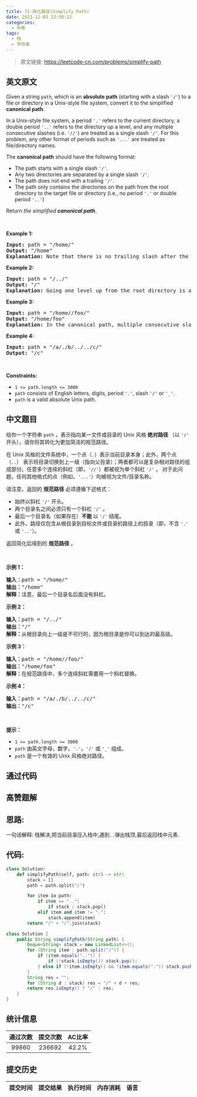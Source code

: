 ```yaml
---
title: 71-简化路径(Simplify Path)
date: 2021-12-03 22:58:12
categories:
  - 中等
tags:
  - 栈
  - 字符串
---
```


> 原文链接: https://leetcode-cn.com/problems/simplify-path


## 英文原文
<div><p>Given a string <code>path</code>, which is an <strong>absolute path</strong> (starting with a slash <code>&#39;/&#39;</code>) to a file or directory in a Unix-style file system, convert it to the simplified <strong>canonical path</strong>.</p>

<p>In a Unix-style file system, a period <code>&#39;.&#39;</code> refers to the current directory, a double period <code>&#39;..&#39;</code> refers to the directory up a level, and any multiple consecutive slashes (i.e. <code>&#39;//&#39;</code>) are treated as a single slash <code>&#39;/&#39;</code>. For this problem, any other format of periods such as <code>&#39;...&#39;</code> are treated as file/directory names.</p>

<p>The <strong>canonical path</strong> should have the following format:</p>

<ul>
	<li>The path starts with a single slash <code>&#39;/&#39;</code>.</li>
	<li>Any two directories are separated by a single slash <code>&#39;/&#39;</code>.</li>
	<li>The path does not end with a trailing <code>&#39;/&#39;</code>.</li>
	<li>The path only contains the directories on the path from the root directory to the target file or directory (i.e., no period <code>&#39;.&#39;</code> or double period <code>&#39;..&#39;</code>)</li>
</ul>

<p>Return <em>the simplified <strong>canonical path</strong></em>.</p>

<p>&nbsp;</p>
<p><strong>Example 1:</strong></p>

<pre>
<strong>Input:</strong> path = &quot;/home/&quot;
<strong>Output:</strong> &quot;/home&quot;
<strong>Explanation:</strong> Note that there is no trailing slash after the last directory name.
</pre>

<p><strong>Example 2:</strong></p>

<pre>
<strong>Input:</strong> path = &quot;/../&quot;
<strong>Output:</strong> &quot;/&quot;
<strong>Explanation:</strong> Going one level up from the root directory is a no-op, as the root level is the highest level you can go.
</pre>

<p><strong>Example 3:</strong></p>

<pre>
<strong>Input:</strong> path = &quot;/home//foo/&quot;
<strong>Output:</strong> &quot;/home/foo&quot;
<strong>Explanation: </strong>In the canonical path, multiple consecutive slashes are replaced by a single one.
</pre>

<p><strong>Example 4:</strong></p>

<pre>
<strong>Input:</strong> path = &quot;/a/./b/../../c/&quot;
<strong>Output:</strong> &quot;/c&quot;
</pre>

<p>&nbsp;</p>
<p><strong>Constraints:</strong></p>

<ul>
	<li><code>1 &lt;= path.length &lt;= 3000</code></li>
	<li><code>path</code> consists of English letters, digits, period <code>&#39;.&#39;</code>, slash <code>&#39;/&#39;</code> or <code>&#39;_&#39;</code>.</li>
	<li><code>path</code> is a valid absolute Unix path.</li>
</ul>
</div>

## 中文题目
<div><p>给你一个字符串 <code>path</code> ，表示指向某一文件或目录的 Unix 风格 <strong>绝对路径 </strong>（以 <code>'/'</code> 开头），请你将其转化为更加简洁的规范路径。</p>

<p class="MachineTrans-lang-zh-CN">在 Unix 风格的文件系统中，一个点（<code>.</code>）表示当前目录本身；此外，两个点 （<code>..</code>） 表示将目录切换到上一级（指向父目录）；两者都可以是复杂相对路径的组成部分。任意多个连续的斜杠（即，<code>'//'</code>）都被视为单个斜杠 <code>'/'</code> 。 对于此问题，任何其他格式的点（例如，<code>'...'</code>）均被视为文件/目录名称。</p>

<p>请注意，返回的 <strong>规范路径</strong> 必须遵循下述格式：</p>

<ul>
	<li>始终以斜杠 <code>'/'</code> 开头。</li>
	<li>两个目录名之间必须只有一个斜杠 <code>'/'</code> 。</li>
	<li>最后一个目录名（如果存在）<strong>不能 </strong>以 <code>'/'</code> 结尾。</li>
	<li>此外，路径仅包含从根目录到目标文件或目录的路径上的目录（即，不含 <code>'.'</code> 或 <code>'..'</code>）。</li>
</ul>

<p>返回简化后得到的 <strong>规范路径</strong> 。</p>

<p> </p>

<p><strong>示例 1：</strong></p>

<pre>
<strong>输入：</strong>path = "/home/"
<strong>输出：</strong>"/home"
<strong>解释：</strong>注意，最后一个目录名后面没有斜杠。 </pre>

<p><strong>示例 2：</strong></p>

<pre>
<strong>输入：</strong>path = "/../"
<strong>输出：</strong>"/"
<strong>解释：</strong>从根目录向上一级是不可行的，因为根目录是你可以到达的最高级。
</pre>

<p><strong>示例 3：</strong></p>

<pre>
<strong>输入：</strong>path = "/home//foo/"
<strong>输出：</strong>"/home/foo"
<strong>解释：</strong>在规范路径中，多个连续斜杠需要用一个斜杠替换。
</pre>

<p><strong>示例 4：</strong></p>

<pre>
<strong>输入：</strong>path = "/a/./b/../../c/"
<strong>输出：</strong>"/c"
</pre>

<p> </p>

<p><strong>提示：</strong></p>

<ul>
	<li><code>1 <= path.length <= 3000</code></li>
	<li><code>path</code> 由英文字母，数字，<code>'.'</code>，<code>'/'</code> 或 <code>'_'</code> 组成。</li>
	<li><code>path</code> 是一个有效的 Unix 风格绝对路径。</li>
</ul>
</div>

## 通过代码
<RecoDemo>
</RecoDemo>


## 高赞题解
## 思路:

一句话解释:  栈解决,把当前目录压入栈中,遇到`..`弹出栈顶,最后返回栈中元素.

## 代码:

```python [1]
class Solution:
    def simplifyPath(self, path: str) -> str:
        stack = []
        path = path.split("/")

        for item in path:
            if item == "..":
                if stack : stack.pop()
            elif item and item != ".":
                stack.append(item)
        return "/" + "/".join(stack)
```



```java [1]
class Solution {
    public String simplifyPath(String path) {
        Deque<String> stack = new LinkedList<>();
        for (String item : path.split("/")) {
            if (item.equals("..")) {
                if (!stack.isEmpty()) stack.pop();
            } else if (!item.isEmpty() && !item.equals(".")) stack.push(item);
        }
        String res = "";
        for (String d : stack) res = "/" + d + res;
        return res.isEmpty() ? "/" : res;  
    }
}
```



## 统计信息
| 通过次数 | 提交次数 | AC比率 |
| :------: | :------: | :------: |
|    99860    |    236692    |   42.2%   |

## 提交历史
| 提交时间 | 提交结果 | 执行时间 |  内存消耗  | 语言 |
| :------: | :------: | :------: | :--------: | :--------: |
